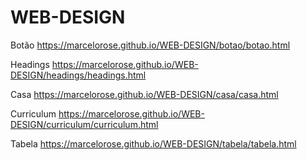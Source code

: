 # WEB-DESIGN

Botão
https://marcelorose.github.io/WEB-DESIGN/botao/botao.html

Headings
https://marcelorose.github.io/WEB-DESIGN/headings/headings.html

Casa
https://marcelorose.github.io/WEB-DESIGN/casa/casa.html

Curriculum
https://marcelorose.github.io/WEB-DESIGN/curriculum/curriculum.html

Tabela
https://marcelorose.github.io/WEB-DESIGN/tabela/tabela.html


